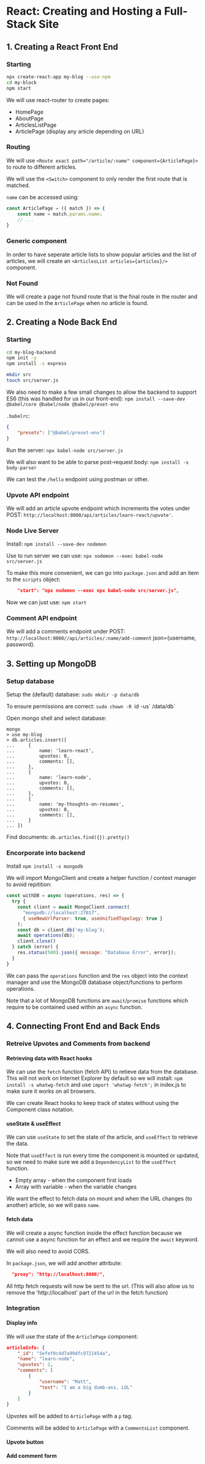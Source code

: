 # React: Creating and Hosting a Full-Stack Site

## 1. Creating a React Front End

### Starting

```bash
npx create-react-app my-blog --use-npm
cd my-block
npm start
```

We will use react-router to create pages:
* HomePage
* AboutPage
* ArticlesListPage
* ArticlePage (display any article depending on URL)

### Routing

We will use `<Route exact path="/article/:name" component={ArticlePage}>` to
route to different articles.

We will use the `<Switch>` component to only render the first route that is
matched.

`name` can be accessed using:
```js
const ArticlePage = ({ match }) => {
    const name = match.params.name;
    // ...
}
```

### Generic component

In order to have seperate article lists to show popular articles and the list
of articles, we will create an `<ArticlesList articles={articles}/>` component.

### Not Found

We will create a page not found route that is the final route in the router and
can be used in the `ArticlePage` when no article is found.

## 2. Creating a Node Back End

### Starting

```bash
cd my-blog-backend
npm init -y
npm install -s express

mkdir src
touch src/server.js
```

We also need to make a few small changes to allow the backend to support ES6
(this was handled for us in our front-end):
`npm install --save-dev @babel/core @babel/node @babel/preset-env`

`.babelrc`:
```json
{
    "presets": ["@babel/preset-env"]
}
```

Run the server: `npx babel-node src/server.js`

We will also want to be able to parse post-request body:
`npm install -s body-parser`

We can test the `/hello` endpoint using postman or other.

### Upvote API endpoint

We will add an article upvote endpoint which increments the votes under POST:
`http://localhost:8000/api/articles/learn-react/upvote'`.

### Node Live Server

Install: `npm install --save-dev nodemon`

Use to run server we can use: `npx nodemon --exec babel-node src/server.js`

To make this more convenient, we can go into `package.json` and add an item to
the `scripts` object:
```json
    "start": "npx nodemon --exec npx babel-node src/server.js",
```
Now we can just use: `npm start`

### Comment API endpoint

We will add a comments endpoint under POST:
`http://localhost:8000//api/articles/:name/add-comment`
json={username, password}.

## 3. Setting up MongoDB

### Setup database

Setup the (default) database: `sudo mkdir -p data/db`

To ensure permissions are correct: `sudo chown -R `id -us\` /data/db`

Open mongo shell and select database:
```
mongo
> use my-blog
> db.articles.insert([
...     {
...         name: 'learn-react',
...         upvotes: 0,
...         comments: [],
...     },
...     {
...         name: 'learn-node',
...         upvotes: 0,
...         comments: [],
...     },
...     {
...         name: 'my-thoughts-on-resumes',
...         upvotes: 0,
...         comments: [],
...     }
... ])
```

Find documents: `db.articles.find({}).pretty()`

### Encorporate into backend

Install `npm install -s mongodb`

We will import MongoClient and create a helper function / context manager to
avoid repitition:
```js
const withDB = async (operations, res) => {
  try {
    const client = await MongoClient.connect(
      "mongodb://localhost:27017",
      { useNewUrlParser: true, useUnifiedTopology: true }
    );
    const db = client.db('my-blog');
    await operations(db);
    client.close()
  } catch (error) {
    res.status(500).json({ message: "Database Error", error});
  }
}
```

We can pass the `operations` function and the `res` object into the context
manager and use the MongoDB database object/functions to perform operations.

Note that a lot of MongoDB functions are `await`/`promise` functions which
require to be contained used within an `async` function.

## 4. Connecting Front End and Back Ends

### Retreive Upvotes and Comments from backend

#### Retrieving data with React hooks

We can use the `fetch` function (fetch API) to retieve data from the database.
This will not work on Internet Explorer by default so we will install:
`npm install -s whatwg-fetch` and use `import 'whatwg-fetch';` in index.js to
make sure it works on all browsers.

We can create React hooks to keep track of states without using the Component
class notation.

#### useState & useEffect

We can use `useState` to set the state of the article, and `useEffect` to
retrieve the data.

Note that `useEffect` is run every time the component is mounted or updated, so
we need to make sure we add a `DependencyList` to the `useEffect` function.
* Empty array - when the component first loads
* Array with variable - when the variable changes

We want the effect to fetch data on mount and when the URL changes (to another)
article, so we will pass `name`.

#### fetch data

We will create a async function inside the effect function because we cannot
use a async function for an effect and we require the `await` keyword.

We will also need to avoid CORS.

In `package.json`, we will add another attribute:
```json
  "proxy": "http://localhost:8000/",
```
All http fetch requests will now be sent to the url. (This will also allow us
to remove the 'http://localhost' part of the url in the fetch function)

### Integration

#### Display info

We will use the state of the `ArticlePage` component:
```json
articleInfo: {
    "_id": "5efef0c4d7a99dfc9721454a",
    "name": "learn-node",
    "upvotes": 2,
    "comments": [
        {
            "username": "Matt",
            "text": "I am a big dumb-ass, LOL"
        }
    ]
}
```
Upvotes will be added to `ArticlePage` with a `p` tag.

Comments will be added to `ArticlePage` with a `CommentsList` component.

#### Upvote button


#### Add comment form
